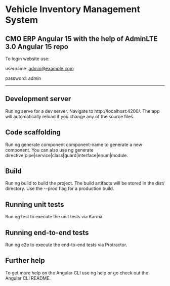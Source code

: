 # Vehicle Inventory Management System
CMO ERP
Angular 15 with the help of AdminLTE 3.0 Angular 15 repo
----------------------------------------------
To login website use:

username: admin@example.com

password: admin

---------------------------------------------
Development server
----------------------------
Run ng serve for a dev server. Navigate to http://localhost:4200/. The app will automatically reload if you change any of the source files.

Code scaffolding
--------------------------
Run ng generate component component-name to generate a new component. You can also use ng generate directive|pipe|service|class|guard|interface|enum|module.

Build
----------------------------
Run ng build to build the project. The build artifacts will be stored in the dist/ directory. Use the --prod flag for a production build.

Running unit tests
----------------------
Run ng test to execute the unit tests via Karma.

Running end-to-end tests
-----------------------
Run ng e2e to execute the end-to-end tests via Protractor.

Further help
---------------
To get more help on the Angular CLI use ng help or go check out the Angular CLI README.
